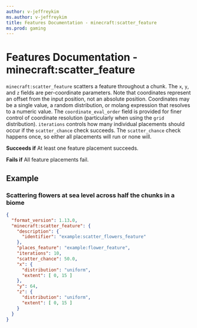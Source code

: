 ```yaml
---
author: v-jeffreykim
ms.author: v-jeffreykim
title: Features Documentation - minecraft:scatter_feature
ms.prod: gaming
---
```


# Features Documentation - minecraft:scatter_feature

`minecraft:scatter_feature` scatters a feature throughout a chunk. The `x`, `y`, and `z` fields are per-coordinate parameters. Note that coordinates represent an offset from the input position, not an absolute position. Coordinates may be a single value, a random distribution, or molang expression that resolves to a numeric value. The `coordinate_eval_order` field is provided for finer control of coordinate resolution (particularly when using the `grid` distribution). `iterations` controls how many individual placements should occur if the `scatter_chance` check succeeds. The `scatter_chance` check happens once, so either all placements will run or none will.

**Succeeds if**
At least one feature placement succeeds.

**Fails if**
All feature placements fail.

## Example

### Scattering flowers at sea level across half the chunks in a biome

```json
{
  "format_version": 1.13.0,
  "minecraft:scatter_feature": {
    "description": {
      "identifier": "example:scatter_flowers_feature"
    },
    "places_feature": "example:flower_feature",
    "iterations": 10,
    "scatter_chance": 50.0,
    "x": {
      "distribution": "uniform",
      "extent": [ 0, 15 ]
    },
    "y": 64,
    "z": {
      "distribution": "uniform",
      "extent": [ 0, 15 ]
    }
  }
}
```
